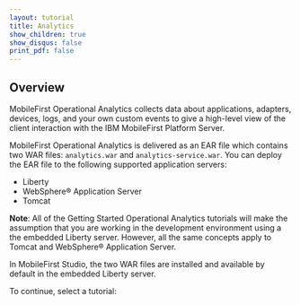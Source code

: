 ```yaml
---
layout: tutorial
title: Analytics
show_children: true
show_disqus: false
print_pdf: false
---
```

## Overview

MobileFirst Operational Analytics collects data about applications, adapters, devices, logs, and your own custom events to give a high-level view of the client interaction with the IBM MobileFirst Platform Server.

MobileFirst Operational Analytics is delivered as an EAR file which contains two WAR files: `analytics.war` and `analytics-service.war`. You can deploy the EAR file to the following supported application servers:

* Liberty
* WebSphere® Application Server
* Tomcat

**Note**: All of the Getting Started Operational Analytics tutorials will make the assumption that you are working in the development environment using a the embedded Liberty server. However, all the same concepts apply to Tomcat and WebSphere® Application Server.

In MobileFirst Studio, the two WAR files are installed and available by default in the embedded Liberty server.

To continue, select a tutorial:
